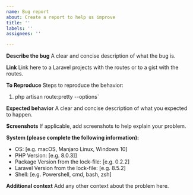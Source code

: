 ```yaml
---
name: Bug report
about: Create a report to help us improve
title: ''
labels: ''
assignees: ''

---
```


**Describe the bug**
A clear and concise description of what the bug is.

**Link**
Link here to a Laravel projects with the routes or to a gist with the routes. 

**To Reproduce**
Steps to reproduce the behavior:
1. php artisan route:pretty --options`

**Expected behavior**
A clear and concise description of what you expected to happen.

**Screenshots**
If applicable, add screenshots to help explain your problem.

**System (please complete the following information):**
 - OS: [e.g. macOS, Manjaro Linux, Windows 10]
 - PHP Version: [e.g. 8.0.3]]
 - Package Version from the lock-file: [e.g. 0.2.2]
 - Laravel Version from the lock-file: [e.g. 8.5.2]
 - Shell: [e.g. Powershell, cmd, bash, zsh]

**Additional context**
Add any other context about the problem here.
